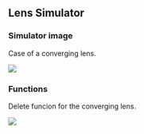 ## Lens Simulator

### Simulator image

Case of a converging lens.

![](lens_total.PNG)

### Functions

Delete funcion for the converging lens.

![](lens.jpg)
